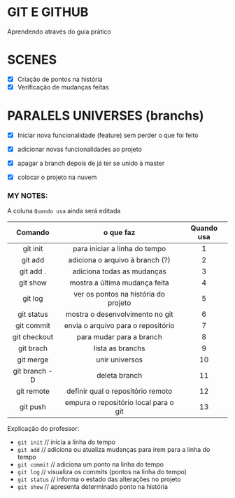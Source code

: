 # GIT E GITHUB

Aprendendo através do guia prático

# SCENES

- [X] Criação de pontos na história
- [X] Verificação de mudanças feitas

# PARALELS UNIVERSES (branchs)
- [X] Iniciar nova funcionalidade (feature) sem perder o que foi feito
- [X] adicionar novas funcionalidades ao projeto
- [X] apagar a branch depois de já ter se unido à master

- [X] colocar o projeto na nuvem

### MY NOTES:

A coluna ` Quando usa ` ainda será editada 

Comando | o que faz | Quando usa
:---: | :---: | :---:
git init | para iniciar a linha do tempo | 1
git add | adiciona o arquivo à branch (?) | 2
git add . | adiciona todas as mudanças | 3
git show | mostra a última mudança feita | 4
git log | ver os pontos na história do projeto | 5
git status | mostra o desenvolvimento no git | 6
git commit | envia o arquivo para o repositório | 7
git checkout | para mudar para a branch | 8
git brach | lista as branchs | 9
git merge | unir universos | 10
git branch -D | deleta branch | 11
git remote | definir qual o repositório remoto | 12
git push | empura o repositório local para o git | 13

Explicação do professor:
- `git init` // inicia a linha do tempo
- `git add` // adiciona ou atualiza mudanças para irem para a linha do tempo
- `git commit` // adiciona um ponto na linha do tempo 
- `git log` // visualiza os commits (pontos na linha do tempo)
- `git status` // informa o estado das alterações no projeto
- `git show` // apresenta determinado ponto na história

